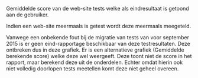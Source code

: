 Gemiddelde score van de web-site tests welke als eindresultaat 
is getoond aan de gebruiker. 
 
Indien een web-site meermaals is getest wordt deze meermaals meegeteld. 
 
Vanwege een onbekende fout bij de migratie van tests van voor september 
2015 is er geen eind-rapportage beschikbaar van deze testresultaten. 
Deze ontbreken dus in deze grafiek.  Er is een alternatieve grafiek 
(Gemiddelde berekende score) welke deze wel weergeeft.  Deze toont 
niet de score in het rapport, maar berekend deze uit de onderdelen. 
Echter omdat hierin ook niet volledig doorlopen tests meetellen komt 
deze niet geheel overeen.
